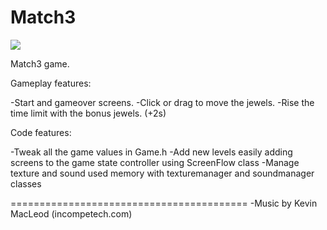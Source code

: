 Match3
======

<img src=http://i1.minus.com/i2g4uLItpQF9j.png>

Match3 game.


Gameplay features:

-Start and gameover screens.
-Click or drag to move the jewels.
-Rise the time limit with the bonus jewels. (+2s)


Code features:

-Tweak all the game values in Game.h
-Add new levels easily adding screens to the game state controller using ScreenFlow class
-Manage texture and sound used memory with texturemanager and soundmanager classes

=========================================
-Music by Kevin MacLeod (incompetech.com)
